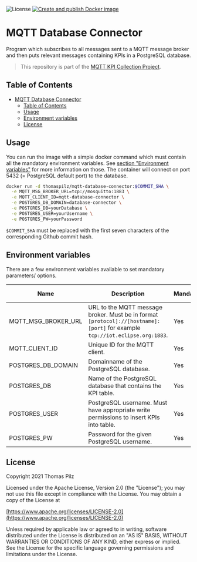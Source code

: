 ![License](https://img.shields.io/badge/License-Apache_2.0-blue.svg)
[![Create and publish Docker image](https://github.com/Mushroomator/MQTT-Database-Connector/actions/workflows/createAndPushDockerImage.yaml/badge.svg)](https://github.com/Mushroomator/MQTT-Database-Connector/actions/workflows/createAndPushDockerImage.yaml)
# MQTT Database Connector
Program which subscribes to all messages sent to a MQTT message broker and then puts relevant messages containing KPIs in a PostgreSQL database.

> This repository is part of the [MQTT KPI Collection Project](https://github.com/Mushroomator/MQTT-KPI-Collection-Project).

## Table of Contents
- [MQTT Database Connector](#mqtt-database-connector)
  - [Table of Contents](#table-of-contents)
  - [Usage](#usage)
  - [Environment variables](#environment-variables)
  - [License](#license)

## Usage
You can run the image with a simple docker command which must contain all the mandatory environment variables. See [section "Environment variables"](#environment-variables) for more information on those. The container will connect on port 5432 (= PostgreSQL default port) to the database.
```bash
docker run -d thomaspilz/mqtt-database-connector:$COMMIT_SHA \
  -e MQTT_MSG_BROKER_URL=tcp://mosquitto:1883 \
  -e MQTT_CLIENT_ID=mqtt-database-connector \
  -e POSTGRES_DB_DOMAIN=database-connector \
  -e POSTGRES_DB=yourDatabase \
  -e POSTGRES_USER=yourUsername \
  -e POSTGRES_PW=yourPassword
```
`$COMMIT_SHA` must be replaced with the first seven characters of the corresponding Github commit hash.

## Environment variables
There are a few environment variables available to set mandatory parameters/ options.

| Name                | Description                                                                                                                  | Mandatory? | Default value |
| ------------------- | ---------------------------------------------------------------------------------------------------------------------------- | ---------- | ------------- |
| MQTT_MSG_BROKER_URL | URL to the MQTT message broker. Must be in format `[protocol]://[hostname]:[port]` for example `tcp://iot.eclipse.org:1883`. | Yes        | -             |
| MQTT_CLIENT_ID      | Unique ID for the MQTT client.                                                                                               | Yes        | -             |
| POSTGRES_DB_DOMAIN  | Domainname of the PostgreSQL database.                                                                                       | Yes        | -             |
| POSTGRES_DB         | Name of the PostgreSQL database that contains the KPI table.                                                                 | Yes        | -             |
| POSTGRES_USER       | PostgreSQL username. Must have appropriate write permissions to insert KPIs into table.                                      | Yes        | -             |
| POSTGRES_PW         | Password for the given PostgreSQL username.                                                                                  | Yes        | -             |


## License
Copyright 2021 Thomas Pilz

Licensed under the Apache License, Version 2.0 (the "License");
you may not use this file except in compliance with the License.
You may obtain a copy of the License at

[https://www.apache.org/licenses/LICENSE-2.0](https://www.apache.org/licenses/LICENSE-2.0)

Unless required by applicable law or agreed to in writing, software
distributed under the License is distributed on an "AS IS" BASIS,
WITHOUT WARRANTIES OR CONDITIONS OF ANY KIND, either express or implied.
See the License for the specific language governing permissions and
limitations under the License.